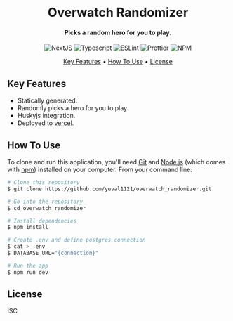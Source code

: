<h1 align="center">
  <br>
  <br>
  Overwatch Randomizer
  <br>
</h1>

<h4 align="center">Picks a random hero for you to play</a>.</h4>

<p align="center">
    <img src="https://img.shields.io/badge/Next-black?style=for-the-badge&logo=next.js&logoColor=white"
         alt="NextJS">
    <img src="https://img.shields.io/badge/TypeScript-007ACC?style=for-the-badge&logo=typescript&logoColor=white"
         alt="Typescript">
    <img src="https://img.shields.io/badge/eslint-3A33D1?style=for-the-badge&logo=eslint&logoColor=white"
         alt="ESLint">
    <img src="https://img.shields.io/badge/prettier-1A2C34?style=for-the-badge&logo=prettier&logoColor=F7BA3E"
         alt="Prettier">
    <img src="https://img.shields.io/badge/npm-CB3837?style=for-the-badge&logo=npm&logoColor=white"
         alt="NPM">
</p>

<p align="center">
  <a href="#key-features">Key Features</a> •
  <a href="#how-to-use">How To Use</a> •
  <a href="#license">License</a>
</p>

## Key Features

- Statically generated.
- Randomly picks a hero for you to play.
- Huskyjs integration.
- Deployed to <a href='https://overwatch-randomizer.vercel.app/'>vercel</a>.

## How To Use

To clone and run this application, you'll need [Git](https://git-scm.com) and [Node.js](https://nodejs.org/en/download/) (which comes with [npm](http://npmjs.com)) installed on your computer. From your command line:

```bash
# Clone this repository
$ git clone https://github.com/yuval1121/overwatch_randomizer.git

# Go into the repository
$ cd overwatch_randomizer

# Install dependencies
$ npm install

# Create .env and define postgres connection
$ cat > .env
$ DATABASE_URL="{connection}"

# Run the app
$ npm run dev
```

## License

ISC
